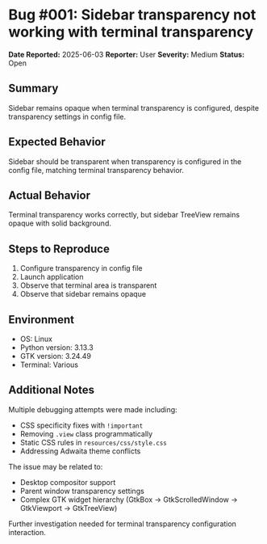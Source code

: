# Bug #001: Sidebar transparency not working with terminal transparency

**Date Reported:** 2025-06-03
**Reporter:** User
**Severity:** Medium
**Status:** Open

## Summary
Sidebar remains opaque when terminal transparency is configured, despite transparency settings in config file.

## Expected Behavior
Sidebar should be transparent when transparency is configured in the config file, matching terminal transparency behavior.

## Actual Behavior
Terminal transparency works correctly, but sidebar TreeView remains opaque with solid background.

## Steps to Reproduce
1. Configure transparency in config file
2. Launch application
3. Observe that terminal area is transparent
4. Observe that sidebar remains opaque

## Environment
- OS: Linux
- Python version: 3.13.3
- GTK version: 3.24.49
- Terminal: Various

## Additional Notes
Multiple debugging attempts were made including:
- CSS specificity fixes with `!important`
- Removing `.view` class programmatically
- Static CSS rules in `resources/css/style.css`
- Addressing Adwaita theme conflicts

The issue may be related to:
- Desktop compositor support
- Parent window transparency settings
- Complex GTK widget hierarchy (GtkBox → GtkScrolledWindow → GtkViewport → GtkTreeView)

Further investigation needed for terminal transparency configuration interaction.